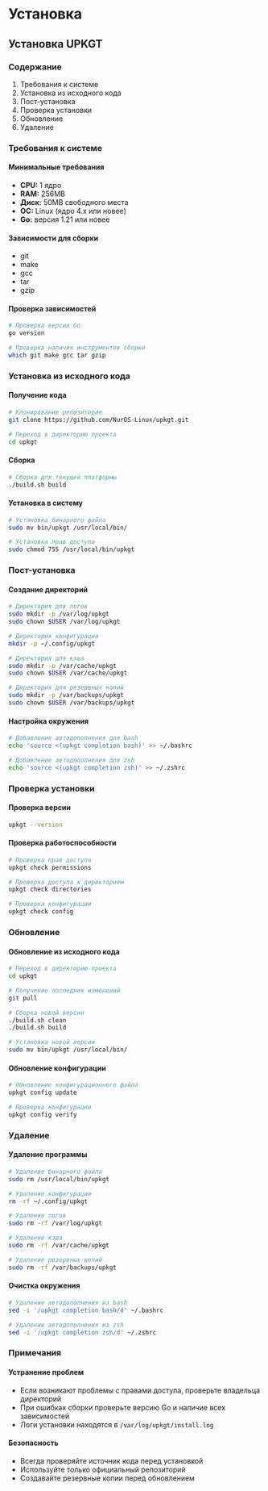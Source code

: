 # Установка

## Установка UPKGT

### Содержание

1. Требования к системе
2. Установка из исходного кода
3. Пост-установка
4. Проверка установки
5. Обновление
6. Удаление

### Требования к системе

#### Минимальные требования

* **CPU:** 1 ядро
* **RAM:** 256MB
* **Диск:** 50MB свободного места
* **ОС:** Linux (ядро 4.x или новее)
* **Go:** версия 1.21 или новее

#### Зависимости для сборки

* git
* make
* gcc
* tar
* gzip

#### Проверка зависимостей

```bash
# Проверка версии Go
go version

# Проверка наличия инструментов сборки
which git make gcc tar gzip
```

### Установка из исходного кода

#### Получение кода

```bash
# Клонирование репозитория
git clone https://github.com/NurOS-Linux/upkgt.git

# Переход в директорию проекта
cd upkgt
```

#### Сборка

```bash
# Сборка для текущей платформы
./build.sh build
```

#### Установка в систему

```bash
# Установка бинарного файла
sudo mv bin/upkgt /usr/local/bin/

# Установка прав доступа
sudo chmod 755 /usr/local/bin/upkgt
```

### Пост-установка

#### Создание директорий

```bash
# Директория для логов
sudo mkdir -p /var/log/upkgt
sudo chown $USER /var/log/upkgt

# Директория конфигурации
mkdir -p ~/.config/upkgt

# Директория для кэша
sudo mkdir -p /var/cache/upkgt
sudo chown $USER /var/cache/upkgt

# Директория для резервных копий
sudo mkdir -p /var/backups/upkgt
sudo chown $USER /var/backups/upkgt
```

#### Настройка окружения

```bash
# Добавление автодополнения для bash
echo 'source <(upkgt completion bash)' >> ~/.bashrc

# Добавление автодополнения для zsh
echo 'source <(upkgt completion zsh)' >> ~/.zshrc
```

### Проверка установки

#### Проверка версии

```bash
upkgt --version
```

#### Проверка работоспособности

```bash
# Проверка прав доступа
upkgt check permissions

# Проверка доступа к директориям
upkgt check directories

# Проверка конфигурации
upkgt check config
```

### Обновление

#### Обновление из исходного кода

```bash
# Переход в директорию проекта
cd upkgt

# Получение последних изменений
git pull

# Сборка новой версии
./build.sh clean
./build.sh build

# Установка новой версии
sudo mv bin/upkgt /usr/local/bin/
```

#### Обновление конфигурации

```bash
# Обновление конфигурационного файла
upkgt config update

# Проверка конфигурации
upkgt config verify
```

### Удаление

#### Удаление программы

```bash
# Удаление бинарного файла
sudo rm /usr/local/bin/upkgt

# Удаление конфигурации
rm -rf ~/.config/upkgt

# Удаление логов
sudo rm -rf /var/log/upkgt

# Удаление кэша
sudo rm -rf /var/cache/upkgt

# Удаление резервных копий
sudo rm -rf /var/backups/upkgt
```

#### Очистка окружения

```bash
# Удаление автодополнения из bash
sed -i '/upkgt completion bash/d' ~/.bashrc

# Удаление автодополнения из zsh
sed -i '/upkgt completion zsh/d' ~/.zshrc
```

### Примечания

#### Устранение проблем

* Если возникают проблемы с правами доступа, проверьте владельца директорий
* При ошибках сборки проверьте версию Go и наличие всех зависимостей
* Логи установки находятся в `/var/log/upkgt/install.log`

#### Безопасность

* Всегда проверяйте источник кода перед установкой
* Используйте только официальный репозиторий
* Создавайте резервные копии перед обновлением
